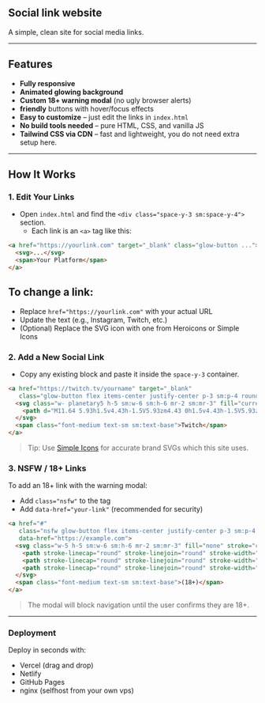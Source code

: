## Social link website
A simple, clean site for social media links.

---

## Features
- **Fully responsive**
- **Animated glowing background**
- **Custom 18+ warning modal** (no ugly browser alerts)
- **friendly** buttons with hover/focus effects
- **Easy to customize** – just edit the links in `index.html`
- **No build tools needed** – pure HTML, CSS, and vanilla JS
- **Tailwind CSS via CDN** – fast and lightweight, you do not need extra setup here.

---

## How It Works

### 1. **Edit Your Links**
- Open `index.html` and find the `<div class="space-y-3 sm:space-y-4">` section.
    - Each link is an `<a>` tag like this:
```html
<a href="https://yourlink.com" target="_blank" class="glow-button ...">
  <svg>...</svg>
  <span>Your Platform</span>
</a>
```
## To change a link:

- Replace `href="https://yourlink.com"` with your actual URL
- Update the <span> text (e.g., Instagram, Twitch, etc.)
- (Optional) Replace the SVG icon with one from Heroicons or Simple Icons

### 2. Add a New Social Link
- Copy any existing <a> block and paste it inside the `space-y-3` container.
```html
<a href="https://twitch.tv/yourname" target="_blank"
   class="glow-button flex items-center justify-center p-3 sm:p-4 rounded-lg w-full">
  <svg class="w- planetary5 h-5 sm:w-6 sm:h-6 mr-2 sm:mr-3" fill="currentColor" viewBox="0 0 24 24">
    <path d="M11.64 5.93h1.5v4.43h-1.5V5.93zm4.43 0h1.5v4.43h-1.5V5.93zM5.93 2L3.5 5.93v12.21h4.43v3.5l3.5-3.5h2.93l5.93-5.93V3.5H5.93zM19.14 11.64l-3.5 3.5h-2.93l-2.5 2.5v-2.5H7.43V3.5h11.71v8.14z"/>
  </svg>
  <span class="font-medium text-sm sm:text-base">Twitch</span>
</a>
```
> Tip: Use [Simple Icons](https://simpleicons.org/) for accurate brand SVGs which this site uses.

### 3. NSFW / 18+ Links
To add an 18+ link with the warning modal:
- Add `class="nsfw"` to the <a> tag
- Add `data-href="your-link"` (recommended for security)
```html
<a href="#"
   class="nsfw glow-button flex items-center justify-center p-3 sm:p-4 rounded-lg w-full" 
   data-href="https://example.com">
  <svg class="w-5 h-5 sm:w-6 sm:h-6 mr-2 sm:mr-3" fill="none" stroke="currentColor" viewBox="0 0 24 24">
    <path stroke-linecap="round" stroke-linejoin="round" stroke-width="2" d="M12 14l9-5-9-5-9 5 9 5z"/>
    <path stroke-linecap="round" stroke-linejoin="round" stroke-width="2" d="M12 14l9-5-9-5-9 5 9 5zM12 14l6.16-3.422a12.083 12.083 0 01.665 6.479A11.952 11.952 0 0012 20.055a11.952 11.952 0 00-6.824-2.998 12.078 12.078 0 01.665-6.479L12 14z"/>
    <path stroke-linecap="round" stroke-linejoin="round" stroke-width="2" d="M12 14l9-5-9-5-9 5 9 5zm0 0l6.16-3.422a12.083 12.083 0 01.665 6.479A11.952 11.952 0 0012 20.055a11.952 11.952 0 00-6.824-2.998 12.078 12.078 0 01.665-6.479L12 14zm-4 6v-7.5l4-2.222"/>
  </svg>
  <span class="font-medium text-sm sm:text-base">(18+)</span>
</a>
```
> The modal will block navigation until the user confirms they are 18+.

----

### Deployment
Deploy in seconds with:
- Vercel (drag and drop)
- Netlify
- GitHub Pages
- nginx (selfhost from your own vps)
